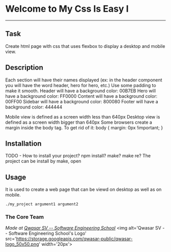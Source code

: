 # Welcome to My Css Is Easy I
***

## Task
Create html page with css that uses flexbox to display a desktop and mobile view.

## Description
Each section will have their names displayed (ex: in the header component you will have the word header, hero for hero, etc.)
Use some padding to make it smooth.
Header will have a background color: 00B7EB
Hero will have a background color: FF0000
Content will have a background color: 00FF00
Sidebar will have a background color: 800080
Footer will have a background color: 444444

Mobile view is defined as a screen width less than 640px
Desktop view is defined as a screen width bigger than 640px
Some browsers create a margin inside the body tag.
To get rid of it:
body {
    margin: 0px !important;
}

## Installation
TODO - How to install your project? npm install? make? make re?
The project can be install by make, open  

## Usage
It is used to create a web page that can be viewd on desktop as well as on mobile.
```
./my_project argument1 argument2
```

### The Core Team


<span><i>Made at <a href='https://qwasar.io'>Qwasar SV -- Software Engineering School</a></i></span>
<span><img alt='Qwasar SV -- Software Engineering School's Logo' src='https://storage.googleapis.com/qwasar-public/qwasar-logo_50x50.png' width='20px'></span>
